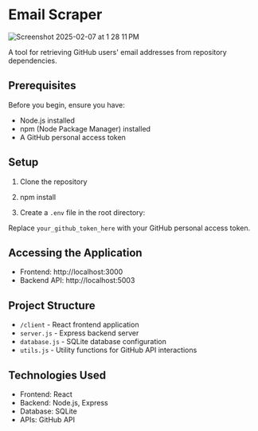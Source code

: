 # Email Scraper
![Screenshot 2025-02-07 at 1 28 11 PM](https://github.com/user-attachments/assets/3df6e9e2-34f9-4174-983c-3af3f7d646ec)


A tool for retrieving GitHub users' email addresses from repository dependencies.

## Prerequisites

Before you begin, ensure you have:
- Node.js installed
- npm (Node Package Manager) installed
- A GitHub personal access token

## Setup

1. Clone the repository

2. npm install

3. Create a `.env` file in the root directory:

Replace `your_github_token_here` with your GitHub personal access token.



## Accessing the Application

- Frontend: http://localhost:3000
- Backend API: http://localhost:5003

## Project Structure

- `/client` - React frontend application
- `server.js` - Express backend server
- `database.js` - SQLite database configuration
- `utils.js` - Utility functions for GitHub API interactions

## Technologies Used

- Frontend: React
- Backend: Node.js, Express
- Database: SQLite
- APIs: GitHub API

